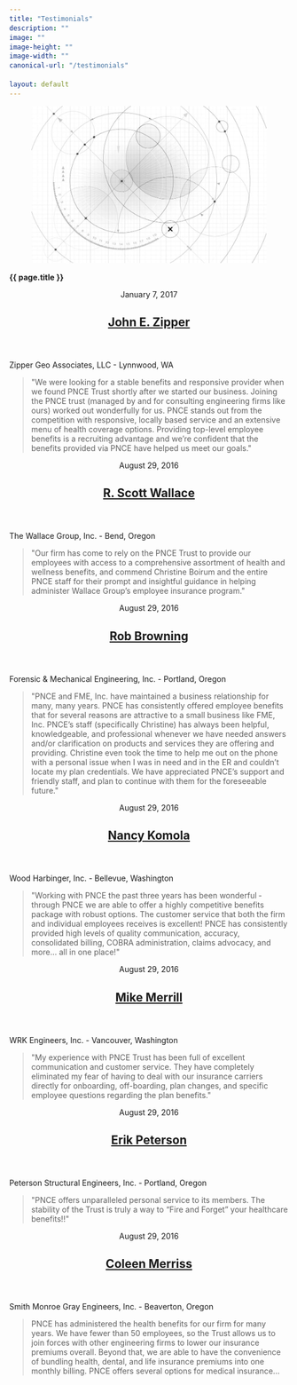 ```yaml
---
title: "Testimonials"
description: ""
image: ""
image-height: ""
image-width: ""
canonical-url: "/testimonials"

layout: default
---
```

<div class="banner banner-md">
    <div class="color-overlay"></div>
    <figure id="thumbnail">
      <img src="/assets/images/engineering_white.jpg" data-image-dimensions="2500x1667"
        data-image-focal-point="0.22,0.57" alt="engineering_white.jpg" />
    </figure>
    <div class="description">
      <p><strong>{{ page.title }}</strong></p>
    </div>
  </div>
  <div class="container main-body">
    <div class="row">
      <div class="col-12">
        <article class="testimony">
          <header>
            <div class="dateline">
              <time class="published" datetime="2017-01-07">January 7, 2017</time>
              <time class="updated" datetime="2017-01-07"></time>
            </div>
            <h1>
              <a href="/testimonials/2017/1/7/john-e-zipper" rel="bookmark">John E. Zipper</a>
            </h1>
          </header>
          <div class="content">
            <p>Zipper Geo Associates, LLC - Lynnwood, WA</p>
            <blockquote>"We were looking for a stable benefits and responsive provider when we found PNCE Trust
              shortly after we started our business. Joining the PNCE trust (managed by and for consulting
              engineering firms like ours) worked out wonderfully for us. PNCE stands out from the
              competition with responsive, locally based service and an extensive menu of health coverage
              options. Providing top-level employee benefits is a recruiting advantage and we’re confident
              that the benefits provided via PNCE have helped us meet our goals."</blockquote>
          </div>
        </article>
        <article class="testimony">
          <header>
            <div class="dateline">
              <time class="published" datetime="2016-08-29">August
                29, 2016</time>
              <time class="updated" datetime="2017-03-12"></time>
            </div>
            <h1>
              <a href="/testimonials/2016/8/29/r-scott-wallace" rel="bookmark">R. Scott Wallace</a>
            </h1>
          </header>
          <div class="content">
            <p>The Wallace Group, Inc. - Bend, Oregon</p>
            <blockquote>"Our firm has come to rely on the PNCE Trust to provide our employees with access to a
              comprehensive assortment of health and wellness benefits, and commend Christine Boirum and the
              entire PNCE staff for their prompt and insightful guidance in helping administer Wallace
              Group’s employee insurance program."</blockquote>
          </div>
        </article>
        <article class="testimony">
          <header>
            <div class="dateline">
              <time class="published" datetime="2016-08-29">August
                29, 2016</time>
              <time class="updated" datetime="2016-09-11"></time>
            </div>
            <h1>
              <a href="/testimonials/2016/8/29/rob-browning" rel="bookmark">Rob Browning</a>
            </h1>
          </header>
          <div class="content">
            <p>Forensic &amp; Mechanical Engineering, Inc. - Portland, Oregon</p>
            <blockquote>"PNCE and FME, Inc. have maintained a business relationship for many, many years. PNCE has
              consistently offered employee benefits that for several reasons are attractive to a small
              business like FME, Inc. PNCE’s staff (specifically Christine) has always been helpful,
              knowledgeable, and professional whenever we have needed answers and/or clarification on
              products and services they are offering and providing. Christine even took the time to
              help me out on the phone with a personal issue when I was in need and in the ER and couldn’t
              locate my plan credentials. We have appreciated PNCE’s support and friendly staff, and
              plan to continue with them for the foreseeable future."</blockquote>
          </div>
        </article>
        <article class="testimony">
          <header>
            <div class="dateline">
              <time class="published" datetime="2016-08-29">August
                29, 2016</time>
              <time class="updated" datetime="2016-09-11"></time>
            </div>
            <h1>
              <a href="/testimonials/2016/8/29/nancy-komola" rel="bookmark">Nancy Komola</a>
            </h1>
          </header>
          <div class="content">
            <p>Wood Harbinger, Inc. - Bellevue, Washington</p>
            <blockquote>"Working with PNCE the past three years has been wonderful ‐ through PNCE we are able to
              offer a highly competitive benefits package with robust options. The customer service
              that both the firm and individual employees receives is excellent! PNCE has consistently
              provided high levels of quality communication, accuracy, consolidated
              billing, COBRA administration, claims advocacy, and more… all in one
              place!"</blockquote>
          </div>
        </article>
        <article class="testimony">
          <header>
            <div class="dateline">
              <time class="published" datetime="2016-08-29">August
                29, 2016</time>
              <time class="updated" datetime="2016-09-11"></time>
            </div>
            <h1>
              <a href="/testimonials/2016/8/29/mike-merrill" rel="bookmark">Mike Merrill</a>
            </h1>
          </header>
          <div class="content">
            <p>WRK Engineers, Inc. - Vancouver, Washington</p>
            <blockquote>"My experience with PNCE Trust has been full of excellent communication and customer
              service. They have completely eliminated my fear of having to deal with our insurance
              carriers directly for onboarding, off-boarding, plan changes, and specific
              employee questions regarding the plan benefits."</blockquote>
          </div>
        </article>
        <article class="testimony">
          <header>
            <div class="dateline">
              <time class="published" datetime="2016-08-29">August
                29, 2016</time>
              <time class="updated" datetime="2016-09-11"></time>
            </div>
            <h1>
              <a href="/testimonials/2016/8/29/erik-peterson" rel="bookmark">Erik Peterson</a>
            </h1>
          </header>
          <div class="content">
            <p>Peterson Structural Engineers, Inc. - Portland, Oregon</p>
            <blockquote>"PNCE offers unparalleled personal service to its members. The stability of the Trust is
              truly a way to “Fire and Forget” your healthcare benefits!!"</blockquote>
          </div>
        </article>
        <article class="testimony">
          <header>
            <div>
              <div class="dateline">
                <time class="published" datetime="2016-08-29">August 29, 2016</time>
                <time class="updated" datetime="2016-09-11"></time>
              </div>
            </div>
            <h1>
              <a href="/testimonials/2016/8/29/coleen-merriss" rel="bookmark">Coleen Merriss</a>
            </h1>
          </header>
          <div class="content">
            <p>Smith Monroe Gray Engineers, Inc. - Beaverton, Oregon</p>
            <blockquote>PNCE has administered the health benefits for our firm for many years. We have fewer than 50
              employees, so the Trust allows us to join forces with other engineering firms to lower our insurance
              premiums overall. Beyond that, we are able to have the convenience of bundling health, dental, and
              life insurance premiums into one monthly billing. PNCE offers several options for medical
              insurance...</blockquote>
          </div>
      </article>
    </div>
  </div>
  </div>